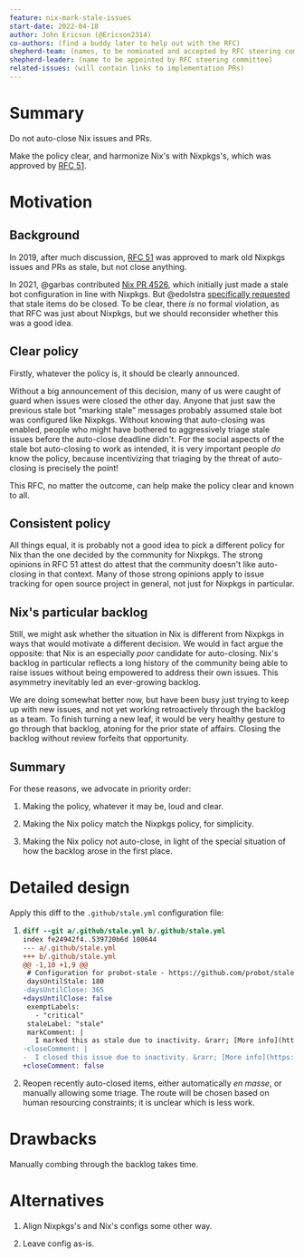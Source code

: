 ```yaml
---
feature: nix-mark-stale-issues
start-date: 2022-04-18
author: John Ericson (@Ericson2314)
co-authors: (find a buddy later to help out with the RFC)
shepherd-team: (names, to be nominated and accepted by RFC steering committee)
shepherd-leader: (name to be appointed by RFC steering committee)
related-issues: (will contain links to implementation PRs)
---
```


# Summary
[summary]: #summary

Do not auto-close Nix issues and PRs.

Make the policy clear, and harmonize Nix's with Nixpkgs's, which was approved by
[RFC 51](https://github.com/NixOS/rfcs/blob/master/rfcs/0051-mark-stale-issues.md).

# Motivation
[motivation]: #motivation

## Background

In 2019, after much discussion,
[RFC 51](https://github.com/NixOS/rfcs/blob/master/rfcs/0051-mark-stale-issues.md) was approved to mark old Nixpkgs issues and PRs as stale,
but not close anything.

In 2021, @garbas contributed [Nix PR 4526](https://github.com/NixOS/nix/pull/4526),
which initially just made a stale bot configuration in line with Nixpkgs.
But @edolstra [specifically requested](https://github.com/NixOS/nix/pull/4526#discussion_r571687438) that stale items do be closed.
To be clear, there *is* no formal violation, as that RFC was just about Nixpkgs, but we should reconsider whether this was a good idea.

## Clear policy

Firstly, whatever the policy is, it should be clearly announced.

Without a big announcement of this decision, many of us were caught of guard when issues were closed the other day.
Anyone that just saw the previous stale bot "marking stale" messages probably assumed stale bot was configured like Nixpkgs.
Without knowing that auto-closing was enabled, people who might have bothered to aggressively triage stale issues before the auto-close deadline didn't.
For the social aspects of the stale bot auto-closing to work as intended, it is very important people *do* know the policy, because incentivizing that triaging by the threat of auto-closing is precisely the point!

This RFC, no matter the outcome, can help make the policy clear and known to all.

## Consistent policy

All things equal, it is probably not a good idea to pick a different policy for Nix than the one decided by the community for Nixpkgs.
The strong opinions in RFC 51 attest do attest that the community doesn't like auto-closing in that context.
Many of those strong opinions apply to issue tracking for open source project in general, not just for Nixpkgs in particular.

## Nix's particular backlog

Still, we might ask whether the situation in Nix is different from Nixpkgs in ways that would motivate a different decision.
We would in fact argue the opposite: that Nix is an especially *poor* candidate for auto-closing.
Nix's backlog in particular reflects a long history of the community being able to raise issues without being empowered to address their own issues.
This asymmetry inevitably led an ever-growing backlog.

We are doing somewhat better now, but have been busy just trying to keep up with new issues, and not yet working retroactively through the backlog as a team.
To finish turning a new leaf, it would be very healthy gesture to go through that backlog, atoning for the prior state of affairs.
Closing the backlog without review forfeits that opportunity.

## Summary

For these reasons, we advocate in priority order:

1. Making the policy, whatever it may be, loud and clear.

2. Making the Nix policy match the Nixpkgs policy, for simplicity.

3. Making the Nix policy not auto-close, in light of the special situation of how the backlog arose in the first place.

# Detailed design
[design]: #detailed-design

Apply this diff to the `.github/stale.yml` configuration file:

1. ```diff
   diff --git a/.github/stale.yml b/.github/stale.yml
   index fe24942f4..539720b6d 100644
   --- a/.github/stale.yml
   +++ b/.github/stale.yml
   @@ -1,10 +1,9 @@
    # Configuration for probot-stale - https://github.com/probot/stale
    daysUntilStale: 180
   -daysUntilClose: 365
   +daysUntilClose: false
    exemptLabels:
      - "critical"
    staleLabel: "stale"
    markComment: |
      I marked this as stale due to inactivity. &rarr; [More info](https://github.com/NixOS/nix/blob/master/.github/STALE-BOT.md)
   -closeComment: |
   -  I closed this issue due to inactivity. &rarr; [More info](https://github.com/NixOS/nix/blob/master/.github/STALE-BOT.md)
   +closeComment: false
   ```

2. Reopen recently auto-closed items, either automatically *en masse*, or manually allowing some triage.
   The route will be chosen based on human resourcing constraints; it is unclear which is less work.

# Drawbacks
[drawbacks]: #drawbacks

Manually combing through the backlog takes time.

# Alternatives
[alternatives]: #alternatives

1. Align Nixpkgs's and Nix's configs some other way.

2. Leave config as-is.
